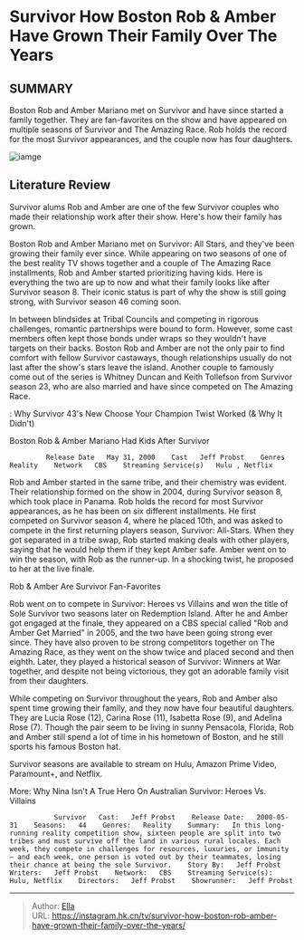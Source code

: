 # Survivor How Boston Rob &amp; Amber Have Grown Their Family Over The Years


## SUMMARY 



  Boston Rob and Amber Mariano met on Survivor and have since started a family together.   They are fan-favorites on the show and have appeared on multiple seasons of Survivor and The Amazing Race.   Rob holds the record for the most Survivor appearances, and the couple now has four daughters.  

![iamge](https://static1.srcdn.com/wordpress/wp-content/uploads/2020/10/Rob-and-Amber-The-Amazing-Race-Season-32.jpg)

## Literature Review
Survivor alums Rob and Amber are one of the few Survivor couples who made their relationship work after their show. Here&#39;s how their family has grown.




Boston Rob and Amber Mariano met on Survivor: All Stars, and they&#39;ve been growing their family ever since. While appearing on two seasons of one of the best reality TV shows together and a couple of The Amazing Race installments, Rob and Amber started prioritizing having kids. Here is everything the two are up to now and what their family looks like after Survivor season 8. Their iconic status is part of why the show is still going strong, with Survivor season 46 coming soon.




In between blindsides at Tribal Councils and competing in rigorous challenges, romantic partnerships were bound to form. However, some cast members often kept those bonds under wraps so they wouldn&#39;t have targets on their backs. Boston Rob and Amber are not the only pair to find comfort with fellow Survivor castaways, though relationships usually do not last after the show&#39;s stars leave the island. Another couple to famously come out of the series is Whitney Duncan and Keith Tollefson from Survivor season 23, who are also married and have since competed on The Amazing Race.

 : Why Survivor 43&#39;s New Choose Your Champion Twist Worked (&amp; Why It Didn&#39;t)


 Boston Rob &amp; Amber Mariano Had Kids After Survivor 

 

             Release Date   May 31, 2000    Cast   Jeff Probst    Genres   Reality    Network   CBS    Streaming Service(s)   Hulu , Netflix       




Rob and Amber started in the same tribe, and their chemistry was evident. Their relationship formed on the show in 2004, during Survivor season 8, which took place in Panama. Rob holds the record for most Survivor appearances, as he has been on six different installments. He first competed on Survivor season 4, where he placed 10th, and was asked to compete in the first returning players season, Survivor: All-Stars. When they got separated in a tribe swap, Rob started making deals with other players, saying that he would help them if they kept Amber safe. Amber went on to win the season, with Rob as the runner-up. In a shocking twist, he proposed to her at the live finale.



 Rob &amp; Amber Are Survivor Fan-Favorites 
          

Rob went on to compete in Survivor: Heroes vs Villains and won the title of Sole Survivor two seasons later on Redemption Island. After he and Amber got engaged at the finale, they appeared on a CBS special called &#34;Rob and Amber Get Married&#34; in 2005, and the two have been going strong ever since. They have also proven to be strong competitors together on The Amazing Race, as they went on the show twice and placed second and then eighth. Later, they played a historical season of Survivor: Winners at War together, and despite not being victorious, they got an adorable family visit from their daughters.




While competing on Survivor throughout the years, Rob and Amber also spent time growing their family, and they now have four beautiful daughters. They are Lucia Rose (12), Carina Rose (11), Isabetta Rose (9), and Adelina Rose (7). Though the pair seem to be living in sunny Pensacola, Florida, Rob and Amber still spend a lot of time in his hometown of Boston, and he still sports his famous Boston hat.



Survivor seasons are available to stream on Hulu, Amazon Prime Video, Paramount&#43;, and Netflix.




More: Why Nina Isn&#39;t A True Hero On Australian Survivor: Heroes Vs. Villains

               Survivor   Cast:   Jeff Probst    Release Date:   2000-05-31    Seasons:   44    Genres:   Reality    Summary:   In this long-running reality competition show, sixteen people are split into two tribes and must survive off the land in various rural locales. Each week, they compete in challenges for resources, luxuries, or immunity — and each week, one person is voted out by their teammates, losing their chance at being the sole Survivor.    Story By:   Jeff Probst    Writers:   Jeff Probst    Network:   CBS    Streaming Service(s):   Hulu, Netflix    Directors:   Jeff Probst    Showrunner:   Jeff Probst      

---

> Author: [Ella](https://instagram.hk.cn/)  
> URL: https://instagram.hk.cn/tv/survivor-how-boston-rob-amber-have-grown-their-family-over-the-years/  

